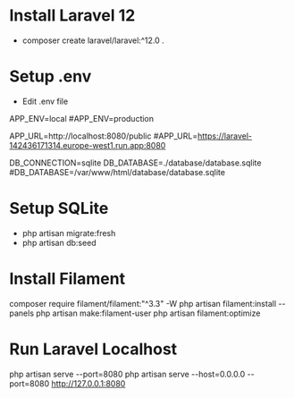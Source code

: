 # Install Laravel 12

- composer create laravel/laravel:^12.0 .

# Setup .env

- Edit .env file

APP_ENV=local
#APP_ENV=production

APP_URL=http://localhost:8080/public
#APP_URL=https://laravel-142436171314.europe-west1.run.app:8080

DB_CONNECTION=sqlite
DB_DATABASE=./database/database.sqlite
#DB_DATABASE=/var/www/html/database/database.sqlite

# Setup SQLite

- php artisan migrate:fresh
- php artisan db:seed

# Install Filament

composer require filament/filament:"^3.3" -W
php artisan filament:install --panels
php artisan make:filament-user
php artisan filament:optimize

# Run Laravel Localhost

php artisan serve --port=8080
php artisan serve --host=0.0.0.0 --port=8080
http://127.0.0.1:8080